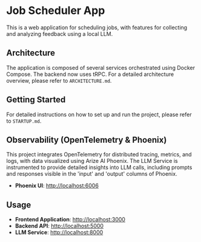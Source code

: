 # Job Scheduler App

This is a web application for scheduling jobs, with features for collecting and analyzing feedback using a local LLM.

## Architecture

The application is composed of several services orchestrated using Docker Compose. The backend now uses tRPC. For a detailed architecture overview, please refer to `ARCHITECTURE.md`.

## Getting Started

For detailed instructions on how to set up and run the project, please refer to `STARTUP.md`.

## Observability (OpenTelemetry & Phoenix)

This project integrates OpenTelemetry for distributed tracing, metrics, and logs, with data visualized using Arize AI Phoenix. The LLM Service is instrumented to provide detailed insights into LLM calls, including prompts and responses visible in the 'input' and 'output' columns of Phoenix.

- **Phoenix UI**: [http://localhost:6006](http://localhost:6006)

## Usage

- **Frontend Application**: [http://localhost:3000](http://localhost:3000)
- **Backend API**: [http://localhost:5000](http://localhost:5000)
- **LLM Service**: [http://localhost:8000](http://localhost:8000)
